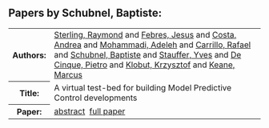 <h2>Papers by Schubnel, Baptiste:</h2>
<!-- Begin papers -->
<table>
<tr><th>Authors:</th><td>
<a href="../authors/author_231.html">Sterling, Raymond</a> and 
<a href="../authors/author_065.html">Febres, Jesus</a> and 
<a href="../authors/author_044.html">Costa, Andrea</a> and 
<a href="../authors/author_168.html">Mohammadi, Adeleh</a> and 
<a href="../authors/author_037.html">Carrillo, Rafael</a> and 
<a href="../authors/author_214.html">Schubnel, Baptiste</a> and 
<a href="../authors/author_229.html">Stauffer, Yves</a> and 
<a href="../authors/author_047.html">De Cinque, Pietro</a> and 
<a href="../authors/author_127.html">Klobut, Krzysztof</a> and 
<a href="../authors/author_124.html">Keane, Marcus</a>
</td></tr>
<tr><th>Title:  </th><td>A virtual test-bed for building Model Predictive Control developments</td></tr>
<tr><th>Paper:  </th><td><a href="../abstracts/Modelica2019abstract1A1.pdf">abstract</a>&nbsp;&nbsp;<a href="../papers/Modelica2019paper1A1.pdf">full paper</a></td></tr>
</table>
<br>
<!-- End papers -->